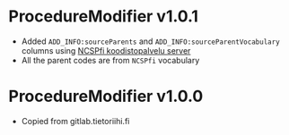 # ProcedureModifier v1.0.1

- Added `ADD_INFO:sourceParents` and `ADD_INFO:sourceParentVocabulary` columns using [NCSPfi koodistopalvelu server](https://koodistopalvelu.kanta.fi/codeserver/pages/classification-view-page.xhtml?classificationKey=57)
- All the parent codes are from `NCSPfi` vocabulary

# ProcedureModifier v1.0.0

- Copied from gitlab.tietoriihi.fi
